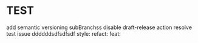 # TEST
add semantic versioning
subBranchss
disable draft-release action
resolve test issue
ddddddsdfsdfsdf
style:
refact:
feat: